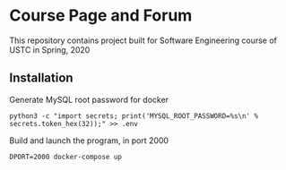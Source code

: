 # Course Page and Forum
This repository contains project built for Software Engineering course of USTC in Spring, 2020

## Installation

Generate MySQL root password for docker

```shell
python3 -c "import secrets; print('MYSQL_ROOT_PASSWORD=%s\n' % secrets.token_hex(32));" >> .env
```

Build and launch the program, in port 2000

```shell
DPORT=2000 docker-compose up
```
